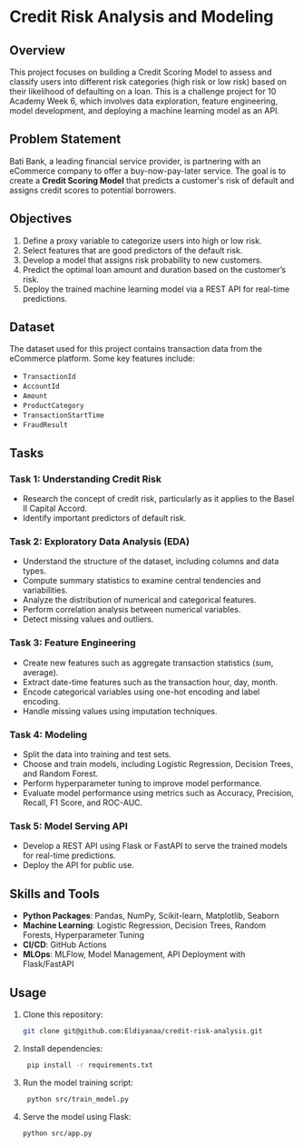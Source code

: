 # Credit Risk Analysis and Modeling

## Overview

This project focuses on building a Credit Scoring Model to assess and classify users into different risk categories (high risk or low risk) based on their likelihood of defaulting on a loan. This is a challenge project for 10 Academy Week 6, which involves data exploration, feature engineering, model development, and deploying a machine learning model as an API.

## Problem Statement

Bati Bank, a leading financial service provider, is partnering with an eCommerce company to offer a buy-now-pay-later service. The goal is to create a **Credit Scoring Model** that predicts a customer's risk of default and assigns credit scores to potential borrowers.

## Objectives

1. Define a proxy variable to categorize users into high or low risk.
2. Select features that are good predictors of the default risk.
3. Develop a model that assigns risk probability to new customers.
4. Predict the optimal loan amount and duration based on the customer’s risk.
5. Deploy the trained machine learning model via a REST API for real-time predictions.

## Dataset

The dataset used for this project contains transaction data from the eCommerce platform. Some key features include:
- `TransactionId`
- `AccountId`
- `Amount`
- `ProductCategory`
- `TransactionStartTime`
- `FraudResult`

## Tasks

### **Task 1: Understanding Credit Risk**
- Research the concept of credit risk, particularly as it applies to the Basel II Capital Accord.
- Identify important predictors of default risk.

### **Task 2: Exploratory Data Analysis (EDA)**
- Understand the structure of the dataset, including columns and data types.
- Compute summary statistics to examine central tendencies and variabilities.
- Analyze the distribution of numerical and categorical features.
- Perform correlation analysis between numerical variables.
- Detect missing values and outliers.

### **Task 3: Feature Engineering**
- Create new features such as aggregate transaction statistics (sum, average).
- Extract date-time features such as the transaction hour, day, month.
- Encode categorical variables using one-hot encoding and label encoding.
- Handle missing values using imputation techniques.

### **Task 4: Modeling**
- Split the data into training and test sets.
- Choose and train models, including Logistic Regression, Decision Trees, and Random Forest.
- Perform hyperparameter tuning to improve model performance.
- Evaluate model performance using metrics such as Accuracy, Precision, Recall, F1 Score, and ROC-AUC.

### **Task 5: Model Serving API**
- Develop a REST API using Flask or FastAPI to serve the trained models for real-time predictions.
- Deploy the API for public use.

## Skills and Tools

- **Python Packages**: Pandas, NumPy, Scikit-learn, Matplotlib, Seaborn
- **Machine Learning**: Logistic Regression, Decision Trees, Random Forests, Hyperparameter Tuning
- **CI/CD**: GitHub Actions
- **MLOps**: MLFlow, Model Management, API Deployment with Flask/FastAPI

## Usage

1. Clone this repository:
   ```bash
   git clone git@github.com:Eldiyanaa/credit-risk-analysis.git
   ```
2. Install dependencies:
   ```bash
    pip install -r requirements.txt
3. Run the model training script:
   ```bash
    python src/train_model.py
4. Serve the model using Flask:
   ```bash
   python src/app.py

